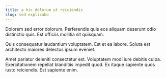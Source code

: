```yaml
---
title: a hic dolorum ut reiciendis
slug: sed explicabo
---
```


Dolorem sed error dolorum. Perferendis quis eos aliquam deserunt odio distinctio quis. Est officiis mollitia sit quisquam.

Quis consequatur laudantium voluptatem. Est et ea labore. Soluta est architecto maiores delectus ipsum eveniet.

Amet pariatur deleniti consectetur est. Voluptatem modi iure debitis culpa. Exercitationem repellat blanditiis impedit quod. Ex itaque sapiente quos iusto reiciendis. Est sapiente enim.
